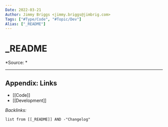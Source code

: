 ```yaml
---
Date: 2022-03-21
Author: Jimmy Briggs <jimmy.briggs@jimbrig.com>
Tags: ["#Type/Code", "#Topic/Dev"]
Alias: ["_README"]
---
```


# _README

*Source: *


***

## Appendix: Links

- [[Code]]
- [[Development]]

*Backlinks:*

```dataview
list from [[_README]] AND -"Changelog"
```